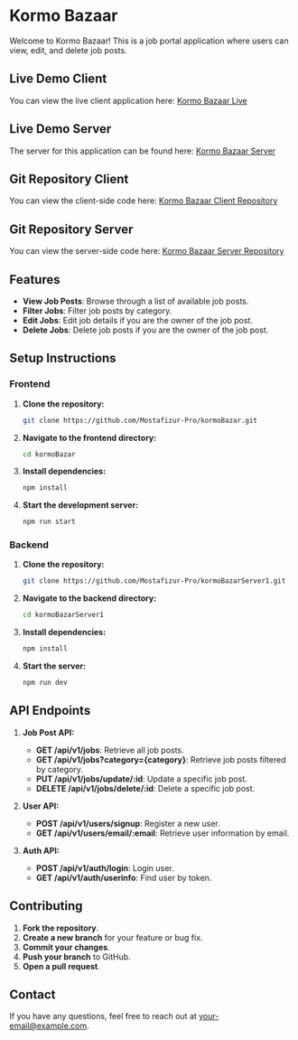 # Kormo Bazaar

Welcome to Kormo Bazaar! This is a job portal application where users can view, edit, and delete job posts.

## Live Demo Client

You can view the live client application here: [Kormo Bazaar Live](https://kormo-bazaar.vercel.app/)

## Live Demo Server

The server for this application can be found here: [Kormo Bazaar Server](https://kormo-bazar-server1.vercel.app/)

## Git Repository Client

You can view the client-side code here: [Kormo Bazaar Client Repository](https://github.com/Mostafizur-Pro/kormoBazar/)

## Git Repository Server

You can view the server-side code here: [Kormo Bazaar Server Repository](https://github.com/Mostafizur-Pro/kormoBazarServer1/)

## Features

- **View Job Posts**: Browse through a list of available job posts.
- **Filter Jobs**: Filter job posts by category.
- **Edit Jobs**: Edit job details if you are the owner of the job post.
- **Delete Jobs**: Delete job posts if you are the owner of the job post.

## Setup Instructions

### Frontend

1. **Clone the repository:**

   ```bash
   git clone https://github.com/Mostafizur-Pro/kormoBazar.git
   ```

2. **Navigate to the frontend directory:**

   ```bash
   cd kormoBazar
   ```

3. **Install dependencies:**

   ```bash
   npm install
   ```

4. **Start the development server:**

   ```bash
   npm run start
   ```

### Backend

1. **Clone the repository:**

   ```bash
   git clone https://github.com/Mostafizur-Pro/kormoBazarServer1.git
   ```

2. **Navigate to the backend directory:**

   ```bash
   cd kormoBazarServer1
   ```

3. **Install dependencies:**

   ```bash
   npm install
   ```

4. **Start the server:**

   ```bash
   npm run dev
   ```

## API Endpoints

1. **Job Post API:**

   - **GET /api/v1/jobs**: Retrieve all job posts.
   - **GET /api/v1/jobs?category={category}**: Retrieve job posts filtered by category.
   - **PUT /api/v1/jobs/update/:id**: Update a specific job post.
   - **DELETE /api/v1/jobs/delete/:id**: Delete a specific job post.

2. **User API:**

   - **POST /api/v1/users/signup**: Register a new user.
   - **GET /api/v1/users/email/:email**: Retrieve user information by email.

3. **Auth API:**
   - **POST /api/v1/auth/login**: Login user.
   - **GET /api/v1/auth/userinfo**: Find user by token.

## Contributing

1. **Fork the repository**.
2. **Create a new branch** for your feature or bug fix.
3. **Commit your changes**.
4. **Push your branch** to GitHub.
5. **Open a pull request**.

## Contact

If you have any questions, feel free to reach out at [your-email@example.com](mailto:mostafizur0195@gmail.com).
